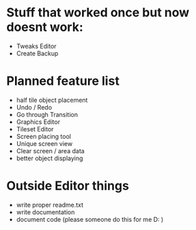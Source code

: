 ﻿# Stuff that worked once but now doesnt work:
 - Tweaks Editor
 - Create Backup

# Planned feature list
 - half tile object placement
 - Undo / Redo
 - Go through Transition
 - Graphics Editor
 - Tileset Editor
 - Screen placing tool
 - Unique screen view
 - Clear screen / area data
 - better object displaying

# Outside Editor things
 - write proper readme.txt
 - write documentation
 - document code (please someone do this for me D: )